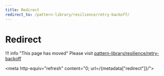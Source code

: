```yaml
---
title: Redirect
redirect_to: /pattern-library/resilience/retry-backoff/
---
```


# Redirect

!!! info "This page has moved"
    Please visit [pattern-library/resilience/retry-backoff](/pattern-library/resilience/retry-backoff/index.md)

<meta http-equiv="refresh" content="0; url=/{metadata["redirect"]}/">